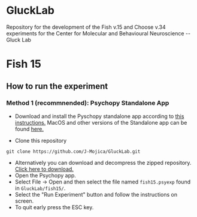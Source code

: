 # GluckLab

Repository for the development of the Fish v.15 and Choose v.34 experiments for the Center for Molecular and Behavioural Neuroscience -- Gluck Lab

# Fish 15
## How to run the experiment
### Method 1 (recommnended): Psychopy Standalone App

- Download and install the Pyschopy standalone app according to [this instructions.][PsychopyDownloadInstructions]
MacOS and other versions of the Standalone app can be found [here.][PsychopyReleases]

- Clone this repository
```
git clone https://github.com/J-Mojica/GluckLab.git
```
- Alternatively you can download and decompress the zipped repository. [Click here to download.][GluckLabZippedRepo]
- Open the Psychopy app.
- Select File -> Open and then select the file named `fish15.psyexp` found in `GluckLab/fish15/`.
- Select the "Run Experiment" button and follow the instructions on screen.
- To quit early press the ESC key. 

[PsychopyDownloadInstructions]: https://www.psychopy.org/download.html
[PsychopyReleases]: https://github.com/psychopy/psychopy/releases
[GluckLabZippedRepo]: https://github.com/J-Mojica/GluckLab/archive/refs/heads/main.zip
